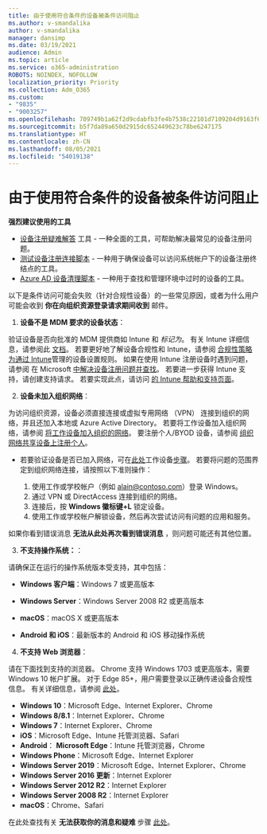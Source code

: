 ```yaml
---
title: 由于使用符合条件的设备被条件访问阻止
ms.author: v-smandalika
author: v-smandalika
manager: dansimp
ms.date: 03/19/2021
audience: Admin
ms.topic: article
ms.service: o365-administration
ROBOTS: NOINDEX, NOFOLLOW
localization_priority: Priority
ms.collection: Adm_O365
ms.custom:
- "9835"
- "9003257"
ms.openlocfilehash: 709749b1a62f2d9cdabfb3fe4b7538c22101d7109204d9163f6059336b817bf8
ms.sourcegitcommit: b5f7da89a650d2915dc652449623c78be6247175
ms.translationtype: HT
ms.contentlocale: zh-CN
ms.lasthandoff: 08/05/2021
ms.locfileid: "54019138"
---
```

# <a name="im-getting-blocked-by-conditional-access-with-compliant-device"></a>由于使用符合条件的设备被条件访问阻止

**强烈建议使用的工具**

- [设备注册疑难解答](https://docs.microsoft.com/samples/azure-samples/dsregtool/dsregtool/) 工具 - 一种全面的工具，可帮助解决最常见的设备注册问题。
- [测试设备注册连接脚本](https://docs.microsoft.com/samples/azure-samples/testdeviceregconnectivity/testdeviceregconnectivity/) - 一种用于确保设备可以访问系统帐户下的设备注册终结点的工具。
- [Azure AD 设备清理脚本](https://github.com/mzmaili/AzureADDeviceCleanup) - 一种用于查找和管理环境中过时的设备的工具。

以下是条件访问可能会失败（针对合规性设备）的一些常见原因，或者为什么用户可能会收到 **你在向组织资源登录请求期间收到** 邮件。

1. **设备不是 MDM 要求的设备状态**：

验证设备是否向批准的 MDM 提供商如 Intune 和 *标记为*。 有关 Intune 详细信息，请参阅此 [文档](https://docs.microsoft.com/mem/intune/enrollment/device-enrollment)。 若要更好地了解设备合规性和 Intune，请参阅 [合规性策略为通过 Intune](https://docs.microsoft.com/mem/intune/protect/device-compliance-get-started)管理的设备设置规则。 如果在使用 Intune 注册设备时遇到问题，请参阅 在 Microsoft [中解决设备注册问题并查找](https://docs.microsoft.com/troubleshoot/mem/intune/troubleshoot-device-enrollment-in-intune)。 若要进一步获得 Intune 支持，请创建支持请求。 若要实现此点，请访问 [的 Intune 帮助和支持页面](https://endpoint.microsoft.com/#blade/Microsoft_Intune_DeviceSettings/SupportMenu/helpSupport)。

2. **设备未加入组织网络**：

为访问组织资源，设备必须直接连接或虚拟专用网络 （VPN） 连接到组织的网络，并且还加入本地或 Azure Active Directory。 若要将工作设备加入组织网络，请参阅 [将工作设备加入组织的网络](https://docs.microsoft.com/azure/active-directory/user-help/user-help-join-device-on-network)。 要注册个人/BYOD 设备，请参阅 [组织网络共享设备上注册个人](https://docs.microsoft.com/azure/active-directory/user-help/user-help-register-device-on-network)。

- 若要验证设备是否已加入网络，可在[此处](https://docs.microsoft.com/azure/active-directory/user-help/user-help-register-device-on-network#to-verify-that-youre-registered)工作设备[步骤](https://docs.microsoft.com/azure/active-directory/user-help/user-help-join-device-on-network#to-make-sure-youre-joined)。 若要将问题的范围界定到组织网络连接，请按照以下准则操作：

    1. 使用工作或学校帐户（例如 alain@contoso.com）登录 Windows。
    2. 通过 VPN 或 DirectAccess 连接到组织的网络。
    3. 连接后，按 **Windows 徽标键+L** 锁定设备。
    4. 使用工作或学校帐户解锁设备，然后再次尝试访问有问题的应用和服务。

如果你看到错误消息 **无法从此处再次看到错误消息** ，则问题可能还有其他位置。

3. **不支持操作系统：**：

请确保正在运行的操作系统版本受支持，其中包括：

- **Windows 客户端**：Windows 7 或更高版本

- **Windows Server**：Windows Server 2008 R2 或更高版本

- **macOS**：macOS X 或更高版本

- **Android 和 iOS**：最新版本的 Android 和 iOS 移动操作系统

4. **不支持 Web 浏览器**：

请在下面找到支持的浏览器。 Chrome 支持 Windows 1703 或更高版本，需要 Windows 10 帐户扩展。 对于 Edge 85+，用户需要登录以正确传递设备合规性信息。 有关详细信息，请参阅 [此处](https://docs.microsoft.com/azure/active-directory/conditional-access/concept-conditional-access-conditions#chrome-support)。

- **Windows 10**：Microsoft Edge、Internet Explorer、Chrome
- **Windows 8/8.1**：Internet Explorer、Chrome
- **Windows 7**：Internet Explorer、Chrome
- **iOS**：Microsoft Edge、Intune 托管浏览器、Safari
- **Android**： **Microsoft Edge**：Intune 托管浏览器，Chrome
- **Windows Phone**：Microsoft Edge、Internet Explorer
- **Windows Server 2019**：Microsoft Edge、Internet Explorer、Chrome
- **Windows Server 2016 更新**：Internet Explorer
- **Windows Server 2012 R2**：Internet Explorer
- **Windows Server 2008 R2**：Internet Explorer
- **macOS**：Chrome、Safari

在此处查找有关 **无法获取你的消息和疑难** 步骤 [此处](https://docs.microsoft.com/azure/active-directory/user-help/user-help-device-remediation)。
